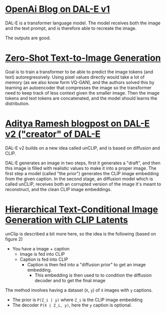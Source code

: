 
# [OpenAi Blog on DAL-E v1](https://openai.com/blog/dall-e/)
DAL-E is a transformer language model. The model receives both the image and the text prompt, and is therefore able to recreate the image.

The outputs are good.

# [Zero-Shot Text-to-Image Generation](https://arxiv.org/pdf/2102.12092.pdf)
Goal is to train a transformer to be able to predict the image tokens (and text) autoregressively. Using pixel values directly would take a lot of memory (as we also know form VQ-GAN), and the authors solved this by learning an autoencoder that compresses the image so the transformer need to keep track of less context given the smaller image. Then the image tokens and text tokens are concatenated, and the model should learns the distribution.  


# [Aditya Ramesh blogpost on DAL-E v2 ("creator" of DAL-E](http://adityaramesh.com/posts/dalle2/dalle2.html)
DAL-E v2 builds on a new idea called unCLIP, and is based on diffusion and CLIP. 

DAL-E generates an image in two steps, first it generates a "draft", and then this image is filled with realistic values to make it into a proper image.
The first step a model (called "the prior") generates the CLIP image embedding from the given caption. In the second stage, an diffusion model which is called unCLIP, receives both an corrupted version of the image it's meant to reconstruct, and the clean CLIP image embeddings. 

# [Hierarchical Text-Conditional Image Generation with CLIP Latents](https://arxiv.org/pdf/2204.06125.pdf)
unClip is described a bit more here, so the idea is the following (based on figure 2)
- You have a image + caption
  - Image is fed into CLIP
  - Caption is fed into CLIP
    - Caption is then fed into a "diffusion prior" to get an image embedding. 
      - This embedding is then used to to condition the diffusion decoder and to get the final image

The method involves having a dataset (`X`, `y`) of `X` images with `y` captions. 
- The prior is `P(Z_i | y)` where `Z_i` is the CLIP image embedding
- The decoder `P(X | Z_i, y)`, here the `y` caption is optional.

